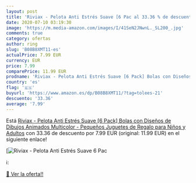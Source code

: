 ```yaml
---
layout: post
title: 'Riviax - Pelota Anti Estrés Suave [6 Pac al 33.36 % de descuento'
date: 2020-07-10 03:19:30
image: 'https://m.media-amazon.com/images/I/41SeN2JNwnL._SL200_.jpg'
comments: true
category: ofertas
author: ring
slug: 'B08B8XMT11-es'
actualPrice: 7.99 EUR
currency: EUR
price: 7.99
comparePrice: 11.99 EUR
prodname: 'Riviax - Pelota Anti Estrés Suave [6 Pack] Bolas con Diseños de Dibujos Animados Multicolor - Pequeños Juguetes de Regalo para Niños y Adultos'
country: 'es'
flag: '🇪🇸'
buyurl: 'https://www.amazon.es/dp/B08B8XMT11/?tag=tolees-21'
descuento: '33.36'
average: '7.99'
---
```


Está [Riviax - Pelota Anti Estrés Suave [6 Pack] Bolas con Diseños de Dibujos Animados Multicolor - Pequeños Juguetes de Regalo para Niños y Adultos](https://www.amazon.es/dp/B08B8XMT11/?tag=tolees-21) con 33.36 de descuento por 7.99 EUR (original: 11.99 EUR) en el siguiente enlace!

[![Riviax - Pelota Anti Estrés Suave [6 Pac](https://m.media-amazon.com/images/I/41SeN2JNwnL._SL200_.jpg)](https://www.amazon.es/dp/B08B8XMT11/?tag=tolees-21)

ℹ️:


[🛒 Ver la oferta!!](https://www.amazon.es/dp/B08B8XMT11/?tag=tolees-21)
